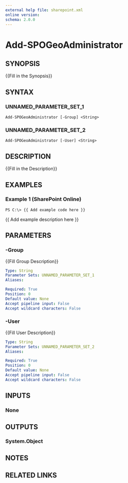 ```yaml
---
external help file: sharepoint.xml
online version: 
schema: 2.0.0
---
```


# Add-SPOGeoAdministrator

## SYNOPSIS
{{Fill in the Synopsis}}

## SYNTAX

### UNNAMED_PARAMETER_SET_1
```
Add-SPOGeoAdministrator [-Group] <String>
```

### UNNAMED_PARAMETER_SET_2
```
Add-SPOGeoAdministrator [-User] <String>
```

## DESCRIPTION
{{Fill in the Description}}

## EXAMPLES

### Example 1 (SharePoint Online)
```
PS C:\> {{ Add example code here }}
```

{{ Add example description here }}

## PARAMETERS

### -Group
{{Fill Group Description}}

```yaml
Type: String
Parameter Sets: UNNAMED_PARAMETER_SET_1
Aliases: 

Required: True
Position: 0
Default value: None
Accept pipeline input: False
Accept wildcard characters: False
```

### -User
{{Fill User Description}}

```yaml
Type: String
Parameter Sets: UNNAMED_PARAMETER_SET_2
Aliases: 

Required: True
Position: 0
Default value: None
Accept pipeline input: False
Accept wildcard characters: False
```

## INPUTS

### None

## OUTPUTS

### System.Object

## NOTES

## RELATED LINKS

